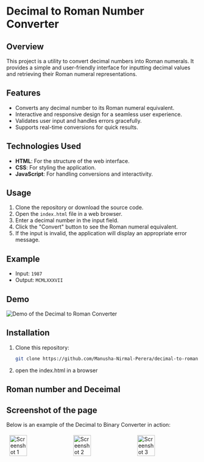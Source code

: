 # Decimal to Roman Number Converter

## Overview

This project is a utility to convert decimal numbers into Roman numerals. It provides a simple and user-friendly interface for inputting decimal values and retrieving their Roman numeral representations.

## Features

- Converts any decimal number to its Roman numeral equivalent.
- Interactive and responsive design for a seamless user experience.
- Validates user input and handles errors gracefully.
- Supports real-time conversions for quick results.

## Technologies Used

- **HTML**: For the structure of the web interface.
- **CSS**: For styling the application.
- **JavaScript**: For handling conversions and interactivity.

## Usage

1. Clone the repository or download the source code.
2. Open the `index.html` file in a web browser.
3. Enter a decimal number in the input field.
4. Click the "Convert" button to see the Roman numeral equivalent.
5. If the input is invalid, the application will display an appropriate error message.

## Example

- Input: `1987`
- Output: `MCMLXXXVII`

## Demo

![Demo of the Decimal to Roman Converter](./demo.gif)

## Installation

1. Clone this repository:
   ```bash
   git clone https://github.com/Manusha-Nirmal-Perera/decimal-to-roman-number-converter.git

2.  open the index.html in a browser

## Roman number and Deceimal 
## Screenshot of the page

Below is an example of the Decimal to Binary Converter in action:
<div style="display: flex; justify-content: space-around;">
    <img src="./src/images/screenshot1.png" alt="Screenshot 1" style="width: 30%; margin: 5px;">
    <img src="./src/images/screenshot2.png" alt="Screenshot 2" style="width: 30%; margin: 5px;">
    <img src="./src/images/screenshot3.png" alt="Screenshot 3" style="width: 30%; margin: 5px;">
</div>

